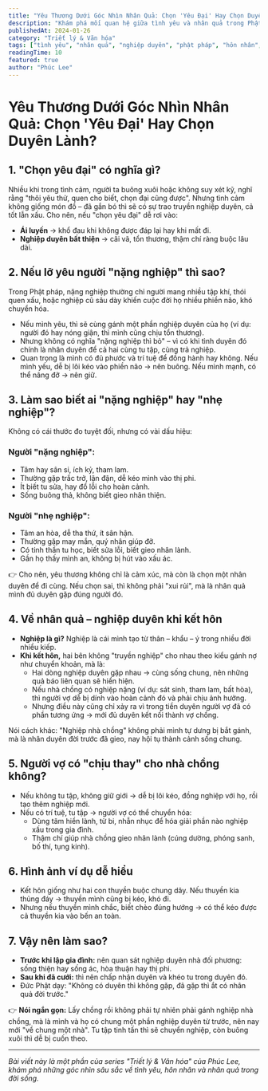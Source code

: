 ```yaml
---
title: "Yêu Thương Dưới Góc Nhìn Nhân Quả: Chọn 'Yêu Đại' Hay Chọn Duyên Lành?"
description: "Khám phá mối quan hệ giữa tình yêu và nhân quả trong Phật pháp. Cách nhận biết người 'nặng nghiệp' hay 'nhẹ nghiệp', và những điều cần lưu ý khi kết hôn từ góc độ nghiệp duyên."
publishedAt: 2024-01-26
category: "Triết lý & Văn hóa"
tags: ["tình yêu", "nhân quả", "nghiệp duyên", "phật pháp", "hôn nhân", "triết lý sống"]
readingTime: 10
featured: true
author: "Phúc Lee"
---
```


# Yêu Thương Dưới Góc Nhìn Nhân Quả: Chọn 'Yêu Đại' Hay Chọn Duyên Lành?

## 1. "Chọn yêu đại" có nghĩa gì?

Nhiều khi trong tình cảm, người ta buông xuôi hoặc không suy xét kỹ, nghĩ rằng "thôi yêu thử, quen cho biết, chọn đại cũng được". Nhưng tình cảm không giống món đồ – đã gắn bó thì sẽ có sự trao truyền nghiệp duyên, cả tốt lẫn xấu. Cho nên, nếu "chọn yêu đại" dễ rơi vào:

*   **Ái luyến** → khổ đau khi không được đáp lại hay khi mất đi.
*   **Nghiệp duyên bất thiện** → cãi vã, tổn thương, thậm chí ràng buộc lâu dài.

## 2. Nếu lỡ yêu người "nặng nghiệp" thì sao?

Trong Phật pháp, nặng nghiệp thường chỉ người mang nhiều tập khí, thói quen xấu, hoặc nghiệp cũ sâu dày khiến cuộc đời họ nhiều phiền não, khó chuyển hóa.

*   Nếu mình yêu, thì sẽ cùng gánh một phần nghiệp duyên của họ (ví dụ: người đó hay nóng giận, thì mình cũng chịu tổn thương).
*   Nhưng không có nghĩa "nặng nghiệp thì bỏ" – vì có khi tình duyên đó chính là nhân duyên để cả hai cùng tu tập, cùng trả nghiệp.
*   Quan trọng là mình có đủ phước và trí tuệ để đồng hành hay không. Nếu mình yếu, dễ bị lôi kéo vào phiền não → nên buông. Nếu mình mạnh, có thể nâng đỡ → nên giữ.

## 3. Làm sao biết ai "nặng nghiệp" hay "nhẹ nghiệp"?

Không có cái thước đo tuyệt đối, nhưng có vài dấu hiệu:

### **Người "nặng nghiệp":**
*   Tâm hay sân si, ích kỷ, tham lam.
*   Thường gặp trắc trở, lận đận, dễ kéo mình vào thị phi.
*   Ít biết tu sửa, hay đổ lỗi cho hoàn cảnh.
*   Sống buông thả, không biết gieo nhân thiện.

### **Người "nhẹ nghiệp":**
*   Tâm an hòa, dễ tha thứ, ít sân hận.
*   Thường gặp may mắn, quý nhân giúp đỡ.
*   Có tinh thần tu học, biết sửa lỗi, biết gieo nhân lành.
*   Gần họ thấy mình an, không bị hút vào xấu ác.

👉 Cho nên, yêu thương không chỉ là cảm xúc, mà còn là chọn một nhân duyên để đi cùng. Nếu chọn sai, thì không phải "xui rủi", mà là nhân quả mình đủ duyên gặp đúng người đó.

## 4. Về nhân quả – nghiệp duyên khi kết hôn

*   **Nghiệp là gì?** Nghiệp là cái mình tạo từ thân – khẩu – ý trong nhiều đời nhiều kiếp.
*   **Khi kết hôn,** hai bên không "truyền nghiệp" cho nhau theo kiểu gánh nợ như chuyển khoản, mà là:
    *   Hai dòng nghiệp duyên gặp nhau → cùng sống chung, nên những quả báo liên quan sẽ hiển hiện.
    *   Nếu nhà chồng có nghiệp nặng (ví dụ: sát sinh, tham lam, bất hòa), thì người vợ dễ bị dính vào hoàn cảnh đó và phải chịu ảnh hưởng.
    *   Nhưng điều này cũng chỉ xảy ra vì trong tiền duyên người vợ đã có phần tương ứng → mới đủ duyên kết nối thành vợ chồng.

Nói cách khác: "Nghiệp nhà chồng" không phải mình tự dưng bị bắt gánh, mà là nhân duyên đời trước đã gieo, nay hội tụ thành cảnh sống chung.

## 5. Người vợ có "chịu thay" cho nhà chồng không?

*   Nếu không tu tập, không giữ giới → dễ bị lôi kéo, đồng nghiệp với họ, rồi tạo thêm nghiệp mới.
*   Nếu có trí tuệ, tu tập → người vợ có thể chuyển hóa:
    *   Dùng tâm hiền lành, từ bi, nhẫn nhục để hóa giải phần nào nghiệp xấu trong gia đình.
    *   Thậm chí giúp nhà chồng gieo nhân lành (cúng dường, phóng sanh, bố thí, tụng kinh).

## 6. Hình ảnh ví dụ dễ hiểu

*   Kết hôn giống như hai con thuyền buộc chung dây. Nếu thuyền kia thủng đáy → thuyền mình cũng bị kéo, khó đi.
*   Nhưng nếu thuyền mình chắc, biết chèo đúng hướng → có thể kéo được cả thuyền kia vào bến an toàn.

## 7. Vậy nên làm sao?

*   **Trước khi lập gia đình:** nên quan sát nghiệp duyên nhà đối phương: sống thiện hay sống ác, hòa thuận hay thị phi.
*   **Sau khi đã cưới:** thì nên chấp nhận duyên và khéo tu trong duyên đó.
*   Đức Phật dạy: "Không có duyên thì không gặp, đã gặp thì ắt có nhân quả đời trước."

👉 **Nói ngắn gọn:** Lấy chồng rồi không phải tự nhiên phải gánh nghiệp nhà chồng, mà là mình và họ có chung một phần nghiệp duyên từ trước, nên nay mới "về chung một nhà". Tu tập tinh tấn thì sẽ chuyển nghiệp, còn buông xuôi thì dễ bị cuốn theo.

---

*Bài viết này là một phần của series "Triết lý & Văn hóa" của Phúc Lee, khám phá những góc nhìn sâu sắc về tình yêu, hôn nhân và nhân quả trong đời sống.*
